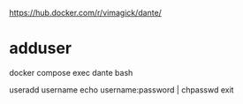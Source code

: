 https://hub.docker.com/r/vimagick/dante/

# adduser

docker compose exec dante bash

useradd username
echo username:password | chpasswd
exit
